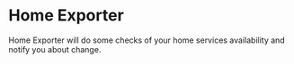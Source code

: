 # Home Exporter

Home Exporter will do some checks of your home services availability and notify you about change.

